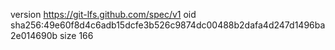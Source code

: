 version https://git-lfs.github.com/spec/v1
oid sha256:49e60f8d4c6adb15dcfe3b526c9874dc00488b2dafa4d247d1496ba2e014690b
size 166
